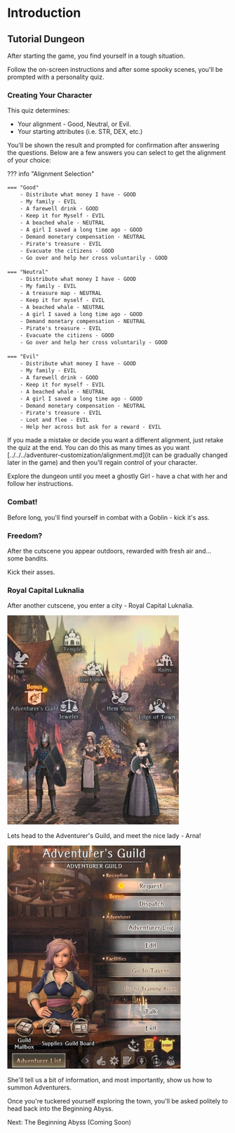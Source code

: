 # Introduction

## Tutorial Dungeon

After starting the game, you find yourself in a tough situation.

Follow the on-screen instructions and after some spooky scenes, you'll be prompted with a personality quiz.

### Creating Your Character

This quiz determines:

 - Your alignment - Good, Neutral, or Evil.
 - Your starting attributes (i.e. STR, DEX, etc.)

You'll be shown the result and prompted for confirmation after answering the questions. Below are a few answers you can select to get the alignment of your choice:

??? info "Alignment Selection"

    === "Good"
        - Distribute what money I have - GOOD 
        - My family - EVIL 
        - A farewell drink - GOOD 
        - Keep it for Myself - EVIL 
        - A beached whale - NEUTRAL 
        - A girl I saved a long time ago - GOOD 
        - Demand monetary compensation - NEUTRAL 
        - Pirate's treasure - EVIL 
        - Evacuate the citizens - GOOD
        - Go over and help her cross voluntarily - GOOD

    === "Neutral"
        - Distribute what money I have - GOOD 
        - My family - EVIL 
        - A treasure map - NEUTRAL
        - Keep it for myself - EVIL 
        - A beached whale - NEUTRAL 
        - A girl I saved a long time ago - GOOD 
        - Demand monetary compensation - NEUTRAL 
        - Pirate's treasure - EVIL 
        - Evacuate the citizens - GOOD
        - Go over and help her cross voluntarily - GOOD

    === "Evil"
        - Distribute what money I have - GOOD 
        - My family - EVIL 
        - A farewell drink - GOOD 
        - Keep it for myself - EVIL 
        - A beached whale - NEUTRAL 
        - A girl I saved a long time ago - GOOD 
        - Demand monetary compensation - NEUTRAL 
        - Pirate's treasure - EVIL 
        - Loot and flee - EVIL
        - Help her across but ask for a reward - EVIL

If you made a mistake or decide you want a different alignment, just retake the quiz at the end. You can do this as many times as you want [../../../adventurer-customization/alignment.md](it can be gradually changed later in the game) and then you'll regain control of your character.

Explore the dungeon until you meet a ghostly Girl - have a chat with her and follow her instructions. 

### Combat!

Before long, you'll find yourself in combat with a Goblin - kick it's ass.

### Freedom?

After the cutscene you appear outdoors, rewarded with fresh air and... some bandits.

Kick their asses.

### Royal Capital Luknalia

After another cutscene, you enter a city - Royal Capital Luknalia.

![Royal Capital Luknalia](img/town.jpg)

Lets head to the Adventurer's Guild, and meet the nice lady - Arna!

![Guildswoman Arna](img/arna.jpg)

She'll tell us a bit of information, and most importantly, show us how to summon Adventurers.

Once you're tuckered yourself exploring the town, you'll be asked politely to head back into the Beginning Abyss.

Next: The Beginning Abyss (Coming Soon)
